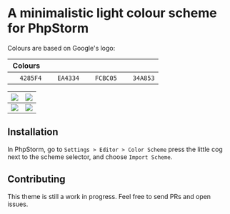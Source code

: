 # A minimalistic light colour scheme for PhpStorm

Colours are based on Google's logo:

| Colours | | | |
|------|------|--------|-------|
| <img width="15" src="https://color.stitcher.io/4285F4"/> `4285F4` | <img width="15" src="https://color.stitcher.io/EA4334"/> `EA4334` | <img width="15" src="https://color.stitcher.io/FCBC05"/> `FCBC05` | <img width="15" src="https://color.stitcher.io/34A853"/> `34A853` |

| ![](https://user-images.githubusercontent.com/6905297/59024383-17d45d00-8852-11e9-8641-df15b3e551ad.png) |  ![](https://user-images.githubusercontent.com/6905297/59033037-026a2d80-8868-11e9-9509-837f2af43acd.png) |
|----------------------------------------------------------------------------------------------------------|---|
| ![](https://user-images.githubusercontent.com/6905297/59024434-2fabe100-8852-11e9-9645-7e5bb3d9aa51.png)  | ![](https://user-images.githubusercontent.com/6905297/59024936-53bbf200-8853-11e9-8169-bf8560d53e0b.png) |

## Installation

In PhpStorm, go to `Settings > Editor > Color Scheme` press the little cog next to the scheme selector, and choose `Import Scheme`.

## Contributing

This theme is still a work in progress. Feel free to send PRs and open issues.
